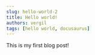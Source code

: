 ```yaml
---
slug: hello-world-2
title: Hello world!
authors: vergil
tags: [hello world, docusaurus]
---
```


This is my first blog post!